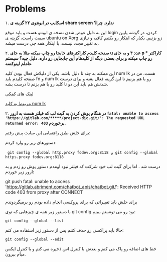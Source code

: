 # Problems
  ۱. **اسکایپ در ابونتوی ۲۲ گزینه ی share screen ندارد. چرا؟**
 
 این به دلیل عوض شدن نسخه ی ابونتو هست و باید موقع login کردن، در گوشه پایین سمت راست، گزینه ی ubuntu on Xorg زو بزنیم. یکبار که اینکار رو بکنیم کافیه و نیازی به تغییر مجدد نیست. با اینکار همه چی درست میشه.
  
  
  ۲. **صفحه کلیدم کاراکترهای جابجا رو چاپ میکنه مثلا به جای u عدد ۴ و به جای p کاراکتر * رو چاپ میکنه و برای بعضی دیگه از کلیدهام این جابجایی رو داره. دلیل 
  چیه؟ سیستم عاملم لینوکسه**

این ممکنه به چند تا دلیل باشه. یکی از دلیلاش فعال بودن کلید num lk هست. من در صفحه کلیدم باید fn و num lk رو با هم بزنیم تا این گزینه فعال بشه و برای درست 
شدنش هم باید این دو تا کلید رو با هم بزنم تا درست بشه.

لینک های کمکی

[مربوط به کلید num lk ](https://answers.microsoft.com/en-us/windows/forum/all/strange-keyboard-problem-strange-2eyb6ard-r6b3e0/16ebe691-0182-4f84-9cdc-b5de4a1ac126)


۲. **در هنگام پوش کردن به گیت لب  که فیلتر هست به ارور  `fatal: unable to access 'https://gitlab.com/*****/project-dic.git/': The requested URL returned error: 403` برخوردم.**

برای حلش طبق راهنمایی [این](https://roocket.ir/discuss/%D8%A7%D8%B1%D9%88%D8%B1-%D9%87%D9%86%DA%AF%D8%A7%D9%85-push-%DA%A9%D8%B1%D8%AF%D9%86-%D8%A8%D9%87-%DA%AF%DB%8C%D8%AA-%D9%84%D8%A8#subject-52405) سایت پیش رفتم:

دستورهای زیر رو وارد کردم:

‍‍‍‍```
git config --global http.proxy fodev.org:8118
و git config --global https.proxy fodev.org:8118```

درست شد . اما برای گیت لب خود شرکت که فیلتر نبود اومدم دستور پوش رو زدم و به ارور زیر خوردم:


‍‍git push fatal: unable to access 'https://gitlab.abriment.com/chatbot_apis/chatbot.git/': Received HTTP code 403 from proxy after CONNECT


برای حلش باید تغییراتی که برای پروکسی انجام داده بودم رو برمیگردوندم

با دستور زیر همه ی چیزهایی که توی git config بود رو می تونستم ببینم:

```
git config --global --list
```

حالا باید پراکسی رو حذف کننم پس از دستور زیر استفاده می کنم:

```
git config --global --edit
```
خط های اضافه رو پاک می کنم  و بعدش با کنترل اس ذخیره می کنم و با کنترل ایکس میام بیرون.
